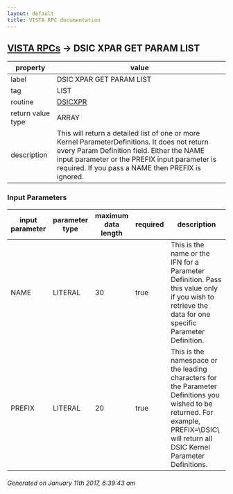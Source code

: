 ```yaml
---
layout: default
title: VISTA RPC documentation
---
```




## [VISTA RPCs](TableOfContent.md) &#8594; DSIC XPAR GET PARAM LIST 

 property | value 
--- | --- 
 label | DSIC XPAR GET PARAM LIST
 tag | LIST
 routine | [DSICXPR](http://code.osehra.org/dox/Routine_DSICXPR_source.html)
 return value type | ARRAY
 description | This will return a detailed list of one or more Kernel ParameterDefinitions.  It does not return every Param Definition field. Either the NAME input parameter or the PREFIX input parameter is required.  If you pass a NAME then PREFIX is ignored.

### Input Parameters

| input parameter | parameter type | maximum data length | required | description | 
| --- | --- | --- | --- | --- | 
| NAME | LITERAL | 30 | true | This is the name or the IFN for a Parameter Definition.  Pass this value only if you wish to retrieve the data for one specific Parameter Definition. | 
| PREFIX | LITERAL | 20 | true | This is the namespace or the leading characters for the Parameter Definitions you wished to be returned.  For example, PREFIX=\DSIC\ will return all DSIC Kernel Parameter Definitions. | 




 ###### Generated on January 11th 2017, 6:39:43 am